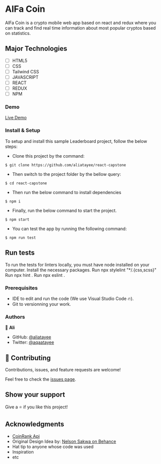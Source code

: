 
# AlFa Coin
AlFa Coin is a crypto mobile web app based on react and redux where you can track and find real time information about most popular cryptos based on statistics. 
## Major Technologies
- [ ] HTML5
- [ ] CSS
- [ ] Tailwind CSS
- [ ] JAVASCRIPT
- [ ] REACT
- [ ] REDUX
- [ ] NPM
### Demo
[Live Demo](https://alfacoin.netlify.app/)
### Install & Setup

To setup and install this sample Leaderboard project, follow the below steps:
- Clone this project by the command: 

```
$ git clone https://github.com/aliatayee/react-capstone
```

- Then switch to the project folder by the bellow query:

```
$ cd react-capstone
```

- Then run the below command to install dependencies

```
$ npm i
```
- Finally, run the below command to start the project.

```
$ npm start
```
- You can test the app by running the following command:

```
$ npm run test
```

## Run tests 
To run the tests for linters locally, you must have node installed on your computer. Install the necessary packages. Run npx stylelint "*/.{css,scss}" Run npx hint . Run npx eslint .

### Prerequisites

- IDE to edit and run the code (We use Visual Studio Code 🔥).
- Git to versionning your work.

### Authors
👤 **Ali**

- GitHub: [@aliatayee](https://github.com/aliatayee)
- Twitter: [@aqaatayee](https://twitter.com/aqaatayee)


## 🤝 Contributing
Contributions, issues, and feature requests are welcome!

Feel free to check the [issues page](../../issues/).

## Show your support
Give a ⭐️ if you like this project!

## Acknowledgments
- [CoinRank Api](https://rapidapi.com/Coinranking/api/coinranking1/)
- Original Design Idea by: [Nelson Sakwa on Behance](https://www.behance.net/sakwadesignstudio)
- Hat tip to anyone whose code was used
- Inspiration
- etc
